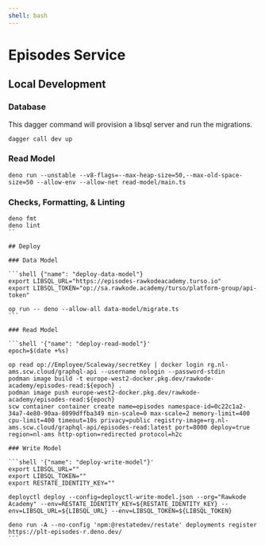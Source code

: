 ```yaml
---
shell: bash
---
```


# Episodes Service

## Local Development

### Database

This dagger command will provision a libsql server and run the migrations.

```shell '{"name": "dev"}'
dagger call dev up
```

### Read Model

```shell '{"name": "read-model"}'
deno run --unstable --v8-flags=--max-heap-size=50,--max-old-space-size=50 --allow-env --allow-net read-model/main.ts
```

### Checks, Formatting, & Linting

````shell {"name": "check"}
deno fmt
deno lint
``

## Deploy

### Data Model

```shell {"name": "deploy-data-model"}
export LIBSQL_URL="https://episodes-rawkodeacademy.turso.io"
export LIBSQL_TOKEN="op://sa.rawkode.academy/turso/platform-group/api-token"

op run -- deno --allow-all data-model/migrate.ts
```

### Read Model

```shell '{"name": "deploy-read-model"}'
epoch=$(date +%s)

op read op://Employee/Scaleway/secretKey | docker login rg.nl-ams.scw.cloud/graphql-api --username nologin --password-stdin
podman image build -t europe-west2-docker.pkg.dev/rawkode-academy/episodes-read:${epoch} .
podman image push europe-west2-docker.pkg.dev/rawkode-academy/episodes-read:${epoch}
scw container container create name=episodes namespace-id=0c22c1a2-34a7-4e80-90aa-8099dffba349 min-scale=0 max-scale=2 memory-limit=400 cpu-limit=400 timeout=10s privacy=public registry-image=rg.nl-ams.scw.cloud/graphql-api/episodes-read:latest port=8000 deploy=true region=nl-ams http-option=redirected protocol=h2c

### Write Model

```shell '{"name": "deploy-write-model"}'
export LIBSQL_URL=""
export LIBSQL_TOKEN=""
export RESTATE_IDENTITY_KEY=""

deployctl deploy --config=deployctl-write-model.json --org="Rawkode Academy" --env=RESTATE_IDENTITY_KEY=${RESTATE_IDENTITY_KEY} --env=LIBSQL_URL=${LIBSQL_URL} --env=LIBSQL_TOKEN=${LIBSQL_TOKEN}

deno run -A --no-config 'npm:@restatedev/restate' deployments register https://plt-episodes-r.deno.dev/
```
